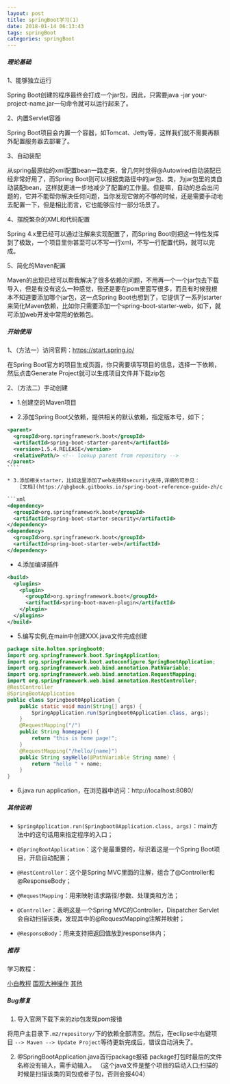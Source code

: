 ```yaml
---
layout: post
title: springBoot学习(1)
date: 2018-01-14 06:13:43
tags: springBoot
categories: springBoot
---
```


##### 理论基础
1、能够独立运行

Spring Boot创建的程序最终会打成一个jar包，因此，只需要java -jar your-project-name.jar一句命令就可以运行起来了。

2、内置Servlet容器

Spring Boot项目会内置一个容器，如Tomcat、Jetty等，这样我们就不需要再额外配置服务器去部署了。

3、自动装配

从spring最原始的xml配置bean一路走来，曾几何时觉得@Autowired自动装配已经非常好用了，而Spring Boot则可以根据类路径中的jar包、类，为jar包里的类自动装配bean，这样就更进一步地减少了配置的工作量。但是嘛，自动的总会出问题的，它并不能帮你解决任何问题，当你发现它做的不够的时候，还是需要手动地去配置一下，但是相比而言，它也能够应付一部分场景了。

4、摆脱繁杂的XML和代码配置

Spring 4.x里已经可以通过注解来实现配置了，而Spring Boot则把这一特性发挥到了极致，一个项目里你甚至可以不写一行xml，不写一行配置代码，就可以完成。

5、简化的Maven配置

Maven的出现已经可以帮我解决了很多依赖的问题，不用再一个一个jar包去下载导入，但是有没有这么一种感觉，我还是要在pom里面写很多，而且有时候我根本不知道要添加哪个jar包，这一点Spring Boot也想到了，它提供了一系列starter来简化Maven依赖，比如你只需要添加一个spring-boot-starter-web，如下，就可添加web开发中常用的依赖包。

<!-- more -->


##### 开始使用

1、（方法一）访问官网：https://start.spring.io/

在Spring Boot官方的项目生成页面，你只需要填写项目的信息，选择一下依赖，然后点击Generate Project就可以生成项目文件并下载zip包

2、（方法二）手动创建

* 1.创建空的Maven项目

* 2.添加Spring Boot父依赖，提供相关的默认依赖，指定版本号，如下；
```xml
<parent>
  <groupId>org.springframework.boot</groupId>  
  <artifactId>spring-boot-starter-parent</artifactId>
  <version>1.5.4.RELEASE</version>
  <relativePath/> <!-- lookup parent from repository -->
</parent>
​````

* 3.添加相关starter，比如这里添加了web支持和security支持,详细的可参见：
    [文档](https://qbgbook.gitbooks.io/spring-boot-reference-guide-zh/content/III.%20Using%20Spring%20Boot/13.5.%20Starters.html)

​```xml
<dependency>
  <groupId>org.springframework.boot</groupId>
  <artifactId>spring-boot-starter-security</artifactId>
</dependency>
<dependency>
  <groupId>org.springframework.boot</groupId>
  <artifactId>spring-boot-starter-web</artifactId>
</dependency>
```

* 4.添加编译插件
```xml
<build>
  <plugins>
    <plugin>
      <groupId>org.springframework.boot</groupId>
      <artifactId>spring-boot-maven-plugin</artifactId>	
    </plugin>
  </plugins>	
</build>
```
* 5.编写实例,在main中创建XXX.java文件完成创建
```java
package site.holten.springboot0;
import org.springframework.boot.SpringApplication;
import org.springframework.boot.autoconfigure.SpringBootApplication;
import org.springframework.web.bind.annotation.PathVariable;
import org.springframework.web.bind.annotation.RequestMapping;
import org.springframework.web.bind.annotation.RestController;
@RestController
@SpringBootApplication
public class Springboot0Application {
    public static void main(String[] args) {
        SpringApplication.run(Springboot0Application.class, args);
    }
    @RequestMapping("/")
    public String homepage() {
        return "this is home page!";
    }
    @RequestMapping("/hello/{name}")
    public String sayHello(@PathVariable String name) {
        return "hello " + name;
    }
}
```
* 6.java run application，在浏览器中访问：http://localhost:8080/


##### 其他说明


* `SpringApplication.run(Springboot0Application.class, args)`：main方法中的这句话用来指定程序的入口；

* `@SpringBootApplication`：这个是最重要的，标识着这是一个Spring Boot项目，开启自动配置；

* `@RestController`：这个是Spring MVC里面的注解，组合了@Controller和@ResponseBody；

* `@RequestMapping`：用来映射请求路径/参数、处理类和方法；

* `@Controller`：表明这是一个Spring MVC的Controller，Dispatcher Servlet会自动扫描该类，发现其中的@RequestMapping注解并映射；

* `@ResponseBody`：用来支持把返回值放到response体内；


##### 推荐

学习教程：

[小白教程](http://blog.csdn.net/Peng_Hong_fu/article/details/53691705)
[围观大神操作](https://gitee.com/didispace/SpringBoot-Learning)
[其他](http://www.ityouknow.com/spring-boot.html)


##### Bug修复

1. 导入官网下载下来的zip包发现pom报错

将用户主目录下`.m2/repository/`下的依赖全部清空。然后，在eclipse中右键项目 `--> Maven --> Update Project`等待更新完成后，错误自动消失了。

2. @SpringBootApplication.java首行package报错
package打包时最后的文件名称没有输入，需手动输入。
（这个java文件是整个项目的启动入口;扫描的时候是扫描该类的同包或者子包，否则会报404）

